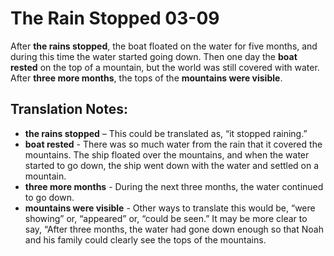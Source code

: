 The Rain Stopped 03-09
========================


After **the rains stopped**, the boat floated on the water for five
months, and during this time the water started going down. Then one
day the **boat rested** on the top of a mountain, but the world was
still covered with water. After **three more months**, the tops of the
**mountains were visible**.

Translation Notes:
------------------

-   **the rains stopped** – This could be translated as, “it stopped
    raining.”
-   **boat rested** - There was so much water from the rain that it
    covered the mountains. The ship floated over the mountains, and when
    the water started to go down, the ship went down with the water and
    settled on a mountain.
-   **three more months** - During the next three months, the water
    continued to go down.
-   **mountains were visible** - Other ways to translate this would be,
    “were showing” or, “appeared” or, “could be seen.” It
    may be more clear to say, “After three months, the water had gone
    down enough so that Noah and his family could clearly see the tops
    of the mountains.

